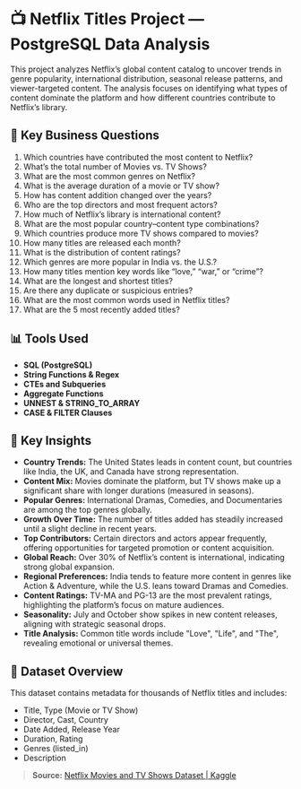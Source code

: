 # 📺 Netflix Titles Project — PostgreSQL Data Analysis

This project analyzes Netflix’s global content catalog to uncover trends in genre popularity, international distribution, seasonal release patterns, and viewer-targeted content. The analysis focuses on identifying what types of content dominate the platform and how different countries contribute to Netflix’s library.

## 🧠 Key Business Questions
1. Which countries have contributed the most content to Netflix?
2. What’s the total number of Movies vs. TV Shows?
3. What are the most common genres on Netflix?
4. What is the average duration of a movie or TV show?
5. How has content addition changed over the years?
6. Who are the top directors and most frequent actors?
7. How much of Netflix’s library is international content?
8. What are the most popular country–content type combinations?
9. Which countries produce more TV shows compared to movies?
10. How many titles are released each month?
11. What is the distribution of content ratings?
12. Which genres are more popular in India vs. the U.S.?
13. How many titles mention key words like “love,” “war,” or “crime”?
14. What are the longest and shortest titles?
15. Are there any duplicate or suspicious entries?
16. What are the most common words used in Netflix titles?
17. What are the 5 most recently added titles?

## 📊 Tools Used
- **SQL (PostgreSQL)**
- **String Functions & Regex**
- **CTEs and Subqueries**
- **Aggregate Functions**
- **UNNEST & STRING_TO_ARRAY**
- **CASE & FILTER Clauses**

## 📌 Key Insights
- **Country Trends:** The United States leads in content count, but countries like India, the UK, and Canada have strong representation.
- **Content Mix:** Movies dominate the platform, but TV shows make up a significant share with longer durations (measured in seasons).
- **Popular Genres:** International Dramas, Comedies, and Documentaries are among the top genres globally.
- **Growth Over Time:** The number of titles added has steadily increased until a slight decline in recent years.
- **Top Contributors:** Certain directors and actors appear frequently, offering opportunities for targeted promotion or content acquisition.
- **Global Reach:** Over 30% of Netflix’s content is international, indicating strong global expansion.
- **Regional Preferences:** India tends to feature more content in genres like Action & Adventure, while the U.S. leans toward Dramas and Comedies.
- **Content Ratings:** TV-MA and PG-13 are the most prevalent ratings, highlighting the platform’s focus on mature audiences.
- **Seasonality:** July and October show spikes in new content releases, aligning with strategic seasonal drops.
- **Title Analysis:** Common title words include "Love", "Life", and "The", revealing emotional or universal themes.

## 📂 Dataset Overview
This dataset contains metadata for thousands of Netflix titles and includes:
- Title, Type (Movie or TV Show)
- Director, Cast, Country
- Date Added, Release Year
- Duration, Rating
- Genres (listed_in)
- Description

> **Source:** [Netflix Movies and TV Shows Dataset | Kaggle](https://www.kaggle.com/shivamb/netflix-shows)
